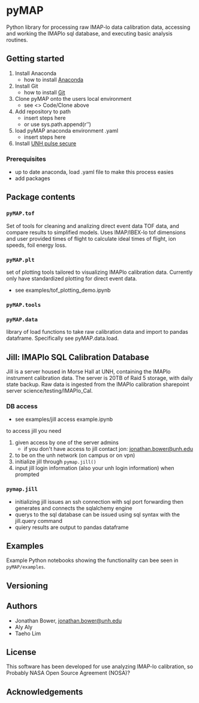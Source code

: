 # pyMAP
Python library for processing raw IMAP-lo data calibration data, accessing and working the IMAPlo sql database, and executing basic analysis routines. 

## Getting started
1. Install Anaconda
    - how to install [Anaconda](https://docs.anaconda.com/anaconda/install/index.html)
2. Install Git
    - how to install [Git](https://github.com/git-guides/install-git)
3. Clone pyMAP onto the users local environment
    - see <> Code/Clone above
4. Add repository to path
    - insert steps here
    - or use sys.path.append(r’<where pyMAP package is cloned>’)
5. load pyMAP anaconda environment .yaml
    - insert steps here
6. Install [UNH pulse secure](https://networking.unh.edu/vpn/)

### Prerequisites
- up to date anaconda, load .yaml file to make this process easies
- add packages

## Package contents

### ```pyMAP.tof```
Set of tools for cleaning and analizing direct event data TOF data, and compare results to simplified models. Uses IMAP/IBEX-lo tof dimensions and user provided times of flight to calculate ideal times of flight, ion speeds, foil energy loss. 

### ```pyMAP.plt```
set of plotting tools tailored to visualizing IMAPlo calibration data. Currently only have standardized plotting for direct event data. 
- see examples/tof_plotting_demo.ipynb

### ```pyMAP.tools```

### ```pyMAP.data```
library of load functions to take raw calibration data and import to pandas dataframe. Specifically see pyMAP.data.load. 

## Jill: IMAPlo SQL Calibration Database
Jill is a server housed in Morse Hall at UNH, containing the IMAPlo instrument calibration data. The server is 20TB of Raid 5 storage, with daily state backup. Raw data is ingested from the IMAPlo calibration sharepoint server science/testing/IMAPlo_Cal.

### DB access
- see examples/jill access example.ipynb

to access jill you need 
1. given access by one of the server admins
    - if you don't have access to jill contact jon: jonathan.bower@unh.edu
2. to be on the unh network (on campus or on vpn) 
3. initialize jill through ```pymap.jill()```
4. input jill login information (also your unh login information) when prompted

### ```pymap.jill``` 
- initializing jill issues an ssh connection with sql port forwarding then generates and connects the sqlalchemy engine
- querys to the sql database can be issued using sql syntax with the jill.query command
- quiery results are output to pandas dataframe 

##  Examples
Example Python notebooks showing the functionality can bee seen in ```pyMAP/examples```.

## Versioning 

## Authors
- Jonathan Bower, jonathan.bower@unh.edu
- Aly Aly
- Taeho Lim 

## License
This software has been developed for use analyzing IMAP-lo calibration, so Probably NASA Open Source Agreement (NOSA)? 

## Acknowledgements
